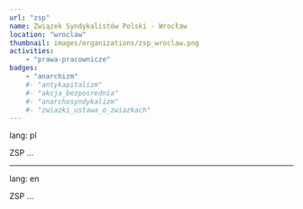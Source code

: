 ```yaml
---
url: "zsp"
name: Związek Syndykalistów Polski - Wrocław
location: "wroclaw"
thumbnail: images/organizations/zsp_wroclaw.png
activities:
    - "prawa-pracownicze"
badges:
    - "anarchizm"
    #- "antykapitalizm"
    #- "akcja_bezposrednia"
    #- "anarchosyndykalizm"
    #- "zwiazki_ustawa_o_zwiazkach"
---
```

lang: pl

ZSP ...

---
lang: en

ZSP ...
